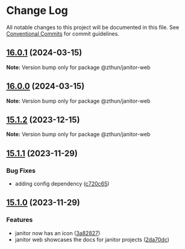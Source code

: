 # Change Log

All notable changes to this project will be documented in this file.
See [Conventional Commits](https://conventionalcommits.org) for commit guidelines.

## [16.0.1](https://github.com/zthun/janitor/compare/v16.0.0...v16.0.1) (2024-03-15)

**Note:** Version bump only for package @zthun/janitor-web





## [16.0.0](https://github.com/zthun/janitor/compare/v15.1.2...v16.0.0) (2024-03-15)

**Note:** Version bump only for package @zthun/janitor-web





## [15.1.2](https://github.com/zthun/janitor/compare/v15.1.1...v15.1.2) (2023-12-15)

**Note:** Version bump only for package @zthun/janitor-web





## [15.1.1](https://github.com/zthun/janitor/compare/v15.1.0...v15.1.1) (2023-11-29)


### Bug Fixes

* adding config dependency ([c720c65](https://github.com/zthun/janitor/commit/c720c6515622f24f417612c1b11bcbaee57180c1))



## [15.1.0](https://github.com/zthun/janitor/compare/v15.0.0...v15.1.0) (2023-11-29)


### Features

* janitor now has an icon ([3a82827](https://github.com/zthun/janitor/commit/3a82827c2bb945f837455f44f09a86d7a5558b0a))
* janitor web showcases the docs for janitor projects ([2da70dc](https://github.com/zthun/janitor/commit/2da70dc7fff4b39468aa09183c376eb345564d3b))
